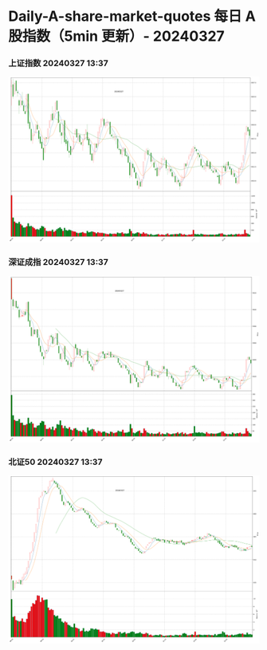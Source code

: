 
# Daily-A-share-market-quotes 每日 A 股指数（5min 更新）- 20240327

### 上证指数 20240327 13:37
![](./fig/2024/3/20240327-sh000001.png)

### 深证成指 20240327 13:37
![](./fig/2024/3/20240327-sz399001.png)

### 北证50 20240327 13:37
![](./fig/2024/3/20240327-bj899050.png)
